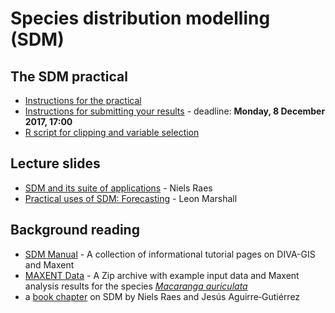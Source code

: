 Species distribution modelling (SDM)
====================================

The SDM practical
-----------------

- [Instructions for the practical](SDM_Workshop_MethodsBiodiversity_08_12_17.pdf)
- [Instructions for submitting your results](https://github.com/naturalis/mebioda/blob/master/doc/week2/w2d3/lecture3.md#exercise-contributing-to-the-course-repository) -
  deadline: **Monday, 8 December 2017, 17:00**
- [R script for clipping and variable selection](RScript_SDM_Workshop_VariableSelection_Clipping.R)

Lecture slides
--------------

- [SDM and its suite of applications](Principles_SDM_Raes_2017.pptx) - Niels Raes
- [Practical uses of SDM: Forecasting](Presentation_SDM_Forecasting_Leon_Marshall_08_12_17.pptx) - Leon Marshall

Background reading
------------------

- [SDM Manual](SDM_Manual) - A collection of informational tutorial pages on DIVA-GIS and Maxent
- [MAXENT Data](Maxent_data.zip) - A Zip archive with example input data and Maxent 
  analysis results for the species [_Macaranga auriculata_](http://www.asianplant.net/MacMalBorneo/Macaranga%20auriculata.htm)
- a [book chapter](Raes_Aguirre_2018_ch21.pdf) on SDM by Niels Raes and Jesús Aguirre‐Gutiérrez 
